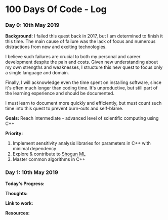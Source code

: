 # 100 Days Of Code - Log

### Day 0: 10th May 2019

**Background:** I failed this quest back in 2017, but I am determined to finish it this time. The main cause of failure was the lack of focus and numerous distractions from new and exciting technologies. 

I believe such failures are crucial to both my personal and career development despite the pain and costs. Given new understanding about my own strengths and weaknesses, I structure this new quest to focus only a single language and domain. 

Finally, I will acknowledge even the time spent on installing software, since it's often much longer than coding time. It's unproductive, but still part of the learning experience and should be documented.

I must learn to document more quickly and efficiently, but must count such time into this quest to prevent burn-outs and self-blame. 

**Goals:**
Reach intermediate - advanced level of scientific computing using C++

**Priority:**
1. Implement sensitivity analysis libraries for parameters in C++ with minimal dependency
2. Explore & contribute to [Shogun ML](https://github.com/shogun-toolbox/shogun/tree/shogun_6.1.3) 
3. Master common algorithms in C++ 


### Day 1: 10th May 2019 

**Today's Progress:**

**Thoughts:** 

**Link to work:** 

**Resources:**
